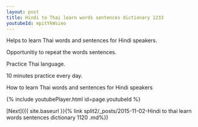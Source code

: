 ```yaml
---
layout: post
title: Hindi to Thai learn words sentences dictionary 1233 
youtubeId: mpitYkWsieo
---
```

 
 
Helps to learn Thai words and sentences for Hindi speakers.

Opportunitiy to repeat the words sentences. 

Practice Thai language. 
 
10 minutes practice every day. 
 
How to learn Thai words and sentences for Hindi speakers 
 
{% include youtubePlayer.html id=page.youtubeId %}
 
 
[Next]({{ site.baseurl }}{% link  split2/_posts/2015-11-02-Hindi to thai learn words sentences dictionary 1120 .md%})
 
